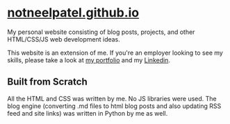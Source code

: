 # [notneelpatel.github.io](https://notneelpatel.github.io)

My personal website consisting of blog posts, projects, and other HTML/CSS/JS web development ideas.

This website is an extension of me. If you're an employer looking to see my skills, please take a look at [my portfolio](https://notneelpatel.github.io/portfolio) and my [Linkedin](https://linkedin.com/in/notneelpatel).

## Built from Scratch

All the HTML and CSS was written by me. No JS libraries were used. The blog engine (converting .md files to html blog posts and also updating RSS feed and site links) was written in Python by me as well.
